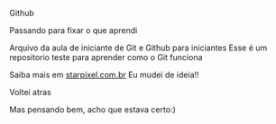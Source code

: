 Github

Passando para fixar o que aprendi

Arquivo da aula de iniciante de Git e Github para iniciantes
Esse é um repositorio teste para aprender como o Git funciona

Saiba mais em [starpixel.com.br](http://starpixel.com.br)
Eu mudei de ideia!!

Voltei atras

Mas pensando bem, acho que estava certo:)

